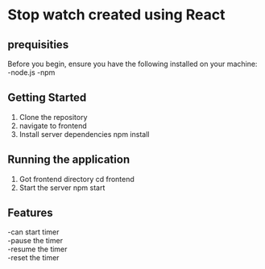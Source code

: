 # Stop watch created using React 

## prequisities
  Before you begin, ensure you have the following installed on your machine:
  -node.js
  -npm

## Getting Started 
  1. Clone the repository
  2. navigate to frontend
  3. Install server dependencies
      npm install

## Running the application
  1. Got frontend directory
      cd frontend
  2. Start the server
     npm start 

## Features <br>
  -can start timer <br>
  -pause the timer <br>
  -resume the timer <br>
  -reset the timer <br>
